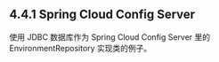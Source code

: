 ## 4.4.1 Spring Cloud Config Server

使用 JDBC 数据库作为 Spring Cloud Config Server 里的 EnvironmentRepository 实现类的例子。